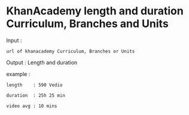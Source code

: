 # KhanAcademy length and duration Curriculum, Branches and Units
  
  Input :
  
    url of khanacademy Curriculum, Branches or Units 
  
  Output : Length and duration 
  
  example : 
  
    length    : 590 Vedio
    
    duration  : 25h 25 min
    
    video avg : 10 mins
